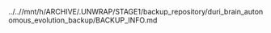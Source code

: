 ../..//mnt/h/ARCHIVE/.UNWRAP/STAGE1/backup_repository/duri_brain_autonomous_evolution_backup/BACKUP_INFO.md